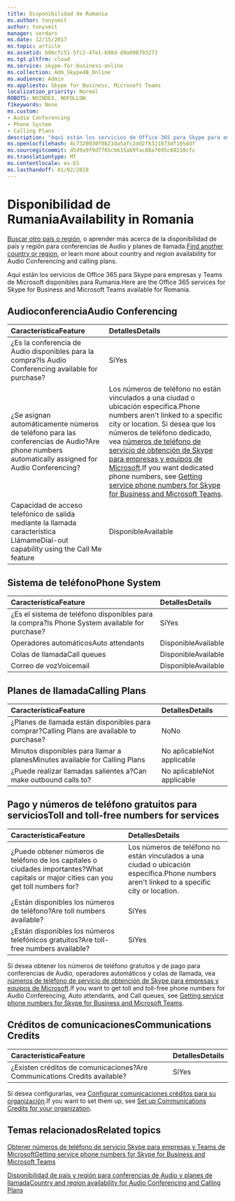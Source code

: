 ```yaml
---
title: Disponibilidad de Rumania
ms.author: tonysmit
author: tonysmit
manager: serdars
ms.date: 12/15/2017
ms.topic: article
ms.assetid: b96cfc51-5fc2-47e1-b98d-d9a098793273
ms.tgt.pltfrm: cloud
ms.service: skype-for-business-online
ms.collection: Adm_Skype4B_Online
ms.audience: Admin
ms.appliesto: Skype for Business, Microsoft Teams
localization_priority: Normal
ROBOTS: NOINDEX, NOFOLLOW
f1keywords: None
ms.custom:
- Audio Conferencing
- Phone System
- Calling Plans
description: "Aquí están los servicios de Office 365 para Skype para empresas y Teams de Microsoft disponibles para Rumania."
ms.openlocfilehash: 4c7320030f0b23da5afc2dd2f6311873df105ddf
ms.sourcegitcommit: d5d9a9f9d7765cb615ab9fac88a7695c60210cfc
ms.translationtype: MT
ms.contentlocale: es-ES
ms.lasthandoff: 01/02/2018
---
```

# <a name="availability-in-romania"></a><span data-ttu-id="1488c-103">Disponibilidad de Rumania</span><span class="sxs-lookup"><span data-stu-id="1488c-103">Availability in Romania</span></span>

<span data-ttu-id="1488c-104">[Buscar otro país o región](country-and-region-availability-for-audio-conferencing-and-calling-plans.md), o aprender más acerca de la disponibilidad de país y región para conferencias de Audio y planes de llamada.</span><span class="sxs-lookup"><span data-stu-id="1488c-104">[Find another country or region](country-and-region-availability-for-audio-conferencing-and-calling-plans.md), or learn more about country and region availability for Audio Conferencing and calling plans.</span></span>

<span data-ttu-id="1488c-105">Aquí están los servicios de Office 365 para Skype para empresas y Teams de Microsoft disponibles para Rumania.</span><span class="sxs-lookup"><span data-stu-id="1488c-105">Here are the Office 365 services for Skype for Business and Microsoft Teams available for Romania.</span></span>
  
## <a name="audio-conferencing"></a><span data-ttu-id="1488c-106">Audioconferencia</span><span class="sxs-lookup"><span data-stu-id="1488c-106">Audio Conferencing</span></span>

|<span data-ttu-id="1488c-107">**Característica**</span><span class="sxs-lookup"><span data-stu-id="1488c-107">**Feature**</span></span>|<span data-ttu-id="1488c-108">**Detalles**</span><span class="sxs-lookup"><span data-stu-id="1488c-108">**Details**</span></span>|
|:-----|:-----|
|<span data-ttu-id="1488c-109">¿Es la conferencia de Audio disponibles para la compra?</span><span class="sxs-lookup"><span data-stu-id="1488c-109">Is Audio Conferencing available for purchase?</span></span>  <br/> |<span data-ttu-id="1488c-110">Sí</span><span class="sxs-lookup"><span data-stu-id="1488c-110">Yes</span></span>  <br/> |
|<span data-ttu-id="1488c-111">¿Se asignan automáticamente números de teléfono para las conferencias de Audio?</span><span class="sxs-lookup"><span data-stu-id="1488c-111">Are phone numbers automatically assigned for Audio Conferencing?</span></span>  <br/> |<span data-ttu-id="1488c-112">Los números de teléfono no están vinculados a una ciudad o ubicación específica.</span><span class="sxs-lookup"><span data-stu-id="1488c-112">Phone numbers aren't linked to a specific city or location.</span></span> <span data-ttu-id="1488c-113">Si desea que los números de teléfono dedicado, vea [números de teléfono de servicio de obtención de Skype para empresas y equipos de Microsoft](../what-is-phone-system-in-office-365/getting-service-phone-numbers.md).</span><span class="sxs-lookup"><span data-stu-id="1488c-113">If you want dedicated phone numbers, see [Getting service phone numbers for Skype for Business and Microsoft Teams](../what-is-phone-system-in-office-365/getting-service-phone-numbers.md).</span></span>  <br/> |
|<span data-ttu-id="1488c-114">Capacidad de acceso telefónico de salida mediante la llamada característica Llámame</span><span class="sxs-lookup"><span data-stu-id="1488c-114">Dial-out capability using the Call Me feature</span></span>  <br/> |<span data-ttu-id="1488c-115">Disponible</span><span class="sxs-lookup"><span data-stu-id="1488c-115">Available</span></span>  <br/> |
   
## <a name="phone-system"></a><span data-ttu-id="1488c-116">Sistema de teléfono</span><span class="sxs-lookup"><span data-stu-id="1488c-116">Phone System</span></span>

|<span data-ttu-id="1488c-117">**Característica**</span><span class="sxs-lookup"><span data-stu-id="1488c-117">**Feature**</span></span>|<span data-ttu-id="1488c-118">**Detalles**</span><span class="sxs-lookup"><span data-stu-id="1488c-118">**Details**</span></span>|
|:-----|:-----|
|<span data-ttu-id="1488c-119">¿Es el sistema de teléfono disponibles para la compra?</span><span class="sxs-lookup"><span data-stu-id="1488c-119">Is Phone System available for purchase?</span></span>  <br/> |<span data-ttu-id="1488c-120">Sí</span><span class="sxs-lookup"><span data-stu-id="1488c-120">Yes</span></span>  <br/> |
| <span data-ttu-id="1488c-121">Operadores automáticos</span><span class="sxs-lookup"><span data-stu-id="1488c-121">Auto attendants</span></span> <br/> |<span data-ttu-id="1488c-122">Disponible</span><span class="sxs-lookup"><span data-stu-id="1488c-122">Available</span></span>  <br/> |
|<span data-ttu-id="1488c-123">Colas de llamada</span><span class="sxs-lookup"><span data-stu-id="1488c-123">Call queues</span></span>  <br/> |<span data-ttu-id="1488c-124">Disponible</span><span class="sxs-lookup"><span data-stu-id="1488c-124">Available</span></span>  <br/> |
|<span data-ttu-id="1488c-125">Correo de voz</span><span class="sxs-lookup"><span data-stu-id="1488c-125">Voicemail</span></span>  <br/> |<span data-ttu-id="1488c-126">Disponible</span><span class="sxs-lookup"><span data-stu-id="1488c-126">Available</span></span>  <br/> |
   
## <a name="calling-plans"></a><span data-ttu-id="1488c-127">Planes de llamada</span><span class="sxs-lookup"><span data-stu-id="1488c-127">Calling Plans</span></span>

|<span data-ttu-id="1488c-128">**Característica**</span><span class="sxs-lookup"><span data-stu-id="1488c-128">**Feature**</span></span>|<span data-ttu-id="1488c-129">**Detalles**</span><span class="sxs-lookup"><span data-stu-id="1488c-129">**Details**</span></span>|
|:-----|:-----|
|<span data-ttu-id="1488c-130">¿Planes de llamada están disponibles para comprar?</span><span class="sxs-lookup"><span data-stu-id="1488c-130">Calling Plans are available to purchase?</span></span>  <br/> |<span data-ttu-id="1488c-131">No</span><span class="sxs-lookup"><span data-stu-id="1488c-131">No</span></span>  <br/> |
|<span data-ttu-id="1488c-132">Minutos disponibles para llamar a planes</span><span class="sxs-lookup"><span data-stu-id="1488c-132">Minutes available for Calling Plans</span></span>  <br/> |<span data-ttu-id="1488c-133">No aplicable</span><span class="sxs-lookup"><span data-stu-id="1488c-133">Not applicable</span></span>  <br/> |
|<span data-ttu-id="1488c-134">¿Puede realizar llamadas salientes a?</span><span class="sxs-lookup"><span data-stu-id="1488c-134">Can make outbound calls to?</span></span>  <br/> |<span data-ttu-id="1488c-135">No aplicable</span><span class="sxs-lookup"><span data-stu-id="1488c-135">Not applicable</span></span>  <br/> |
   
## <a name="toll-and-toll-free-numbers-for-services"></a><span data-ttu-id="1488c-136">Pago y números de teléfono gratuitos para servicios</span><span class="sxs-lookup"><span data-stu-id="1488c-136">Toll and toll-free numbers for services</span></span>

|<span data-ttu-id="1488c-137">**Característica**</span><span class="sxs-lookup"><span data-stu-id="1488c-137">**Feature**</span></span>|<span data-ttu-id="1488c-138">**Detalles**</span><span class="sxs-lookup"><span data-stu-id="1488c-138">**Details**</span></span>|
|:-----|:-----|
|<span data-ttu-id="1488c-139">¿Puede obtener números de teléfono de los capitales o ciudades importantes?</span><span class="sxs-lookup"><span data-stu-id="1488c-139">What capitals or major cities can you get toll numbers for?</span></span>  <br/> | <span data-ttu-id="1488c-140">Los números de teléfono no están vinculados a una ciudad o ubicación específica.</span><span class="sxs-lookup"><span data-stu-id="1488c-140">Phone numbers aren't linked to a specific city or location.</span></span> <br/> |
|<span data-ttu-id="1488c-141">¿Están disponibles los números de teléfono?</span><span class="sxs-lookup"><span data-stu-id="1488c-141">Are toll numbers available?</span></span>  <br/> |<span data-ttu-id="1488c-142">Sí</span><span class="sxs-lookup"><span data-stu-id="1488c-142">Yes</span></span>  <br/> |
|<span data-ttu-id="1488c-143">¿Están disponibles los números telefónicos gratuitos?</span><span class="sxs-lookup"><span data-stu-id="1488c-143">Are toll-free numbers available?</span></span>  <br/> |<span data-ttu-id="1488c-144">Sí</span><span class="sxs-lookup"><span data-stu-id="1488c-144">Yes</span></span>  <br/> |
   
 <span data-ttu-id="1488c-145">Si desea obtener los números de teléfono gratuitos y de pago para conferencias de Audio, operadores automáticos y colas de llamada, vea [números de teléfono de servicio de obtención de Skype para empresas y equipos de Microsoft](../what-is-phone-system-in-office-365/getting-service-phone-numbers.md).</span><span class="sxs-lookup"><span data-stu-id="1488c-145">If you want to get toll and toll-free phone numbers for Audio Conferencing, Auto attendants, and Call queues, see [Getting service phone numbers for Skype for Business and Microsoft Teams](../what-is-phone-system-in-office-365/getting-service-phone-numbers.md).</span></span>
  
## <a name="communications-credits"></a><span data-ttu-id="1488c-146">Créditos de comunicaciones</span><span class="sxs-lookup"><span data-stu-id="1488c-146">Communications Credits</span></span>

|<span data-ttu-id="1488c-147">**Característica**</span><span class="sxs-lookup"><span data-stu-id="1488c-147">**Feature**</span></span>|<span data-ttu-id="1488c-148">**Detalles**</span><span class="sxs-lookup"><span data-stu-id="1488c-148">**Details**</span></span>|
|:-----|:-----|
|<span data-ttu-id="1488c-149">¿Existen créditos de comunicaciones?</span><span class="sxs-lookup"><span data-stu-id="1488c-149">Are Communications Credits available?</span></span>  <br/> |<span data-ttu-id="1488c-150">Sí</span><span class="sxs-lookup"><span data-stu-id="1488c-150">Yes</span></span>  <br/> |
   
<span data-ttu-id="1488c-151">Si desea configurarlas, vea [Configurar comunicaciones créditos para su organización](../skype-for-business-and-microsoft-teams-add-on-licensing/set-up-communications-credits-for-your-organization.md).</span><span class="sxs-lookup"><span data-stu-id="1488c-151">If you want to set them up, see [Set up Communications Credits for your organization](../skype-for-business-and-microsoft-teams-add-on-licensing/set-up-communications-credits-for-your-organization.md).</span></span>
  
## <a name="related-topics"></a><span data-ttu-id="1488c-152">Temas relacionados</span><span class="sxs-lookup"><span data-stu-id="1488c-152">Related topics</span></span>

[<span data-ttu-id="1488c-153">Obtener números de teléfono de servicio Skype para empresas y Teams de Microsoft</span><span class="sxs-lookup"><span data-stu-id="1488c-153">Getting service phone numbers for Skype for Business and Microsoft Teams</span></span>](../what-is-phone-system-in-office-365/getting-service-phone-numbers.md)

[<span data-ttu-id="1488c-154">Disponibilidad de país y región para conferencias de Audio y planes de llamada</span><span class="sxs-lookup"><span data-stu-id="1488c-154">Country and region availability for Audio Conferencing and Calling Plans</span></span>](../country-and-region-availability-for-audio-conferencing-and-calling-plans/country-and-region-availability-for-audio-conferencing-and-calling-plans.md)



